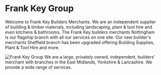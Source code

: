# Frank Key Group

Welcome to Frank Key Builders Merchants. We are an independent supplier of building & timber materials, including landscaping, plant & tool hire and even kitchens & bathrooms. The Frank Key builders merchants Nottingham is our flagship branch with all our services on one site. Our new builder's merchants Sheffield branch has been upgraded offering Building Supplies, Plant & Tool Hire and more.


![Frank Key Group](https://github.com/frank-key/.github/assets/163884700/bd5810de-cf98-4094-b044-f34d42fecb1f)
We are a large, privately owned, independent, builders’ merchant with branches in the East Midlands, Yorkshire & Lancashire. We provide a wide range of services.
